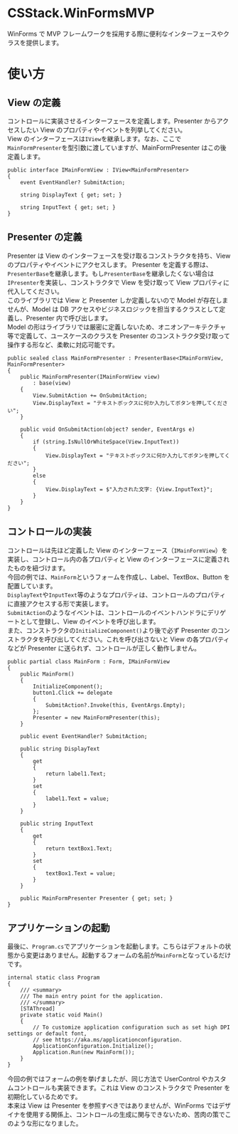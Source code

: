 # CSStack.WinFormsMVP

WinForms で MVP フレームワークを採用する際に便利なインターフェースやクラスを提供します。

# 使い方

## View の定義

コントロールに実装させるインターフェースを定義します。Presenter からアクセスしたい View のプロパティやイベントを列挙してください。  
View のインターフェースは`IView`を継承します。なお、ここで`MainFormPresenter`を型引数に渡していますが、MainFormPresenter はこの後定義します。

```csharp:MainFormView
public interface IMainFormView : IView<MainFormPresenter>
{
    event EventHandler? SubmitAction;

    string DisplayText { get; set; }

    string InputText { get; set; }
}
```

## Presenter の定義

Presenter は View のインターフェースを受け取るコンストラクタを持ち、View のプロパティやイベントにアクセスします。
Presenter を定義する際は、`PresenterBase`を継承します。もし`PresenterBase`を継承したくない場合は`IPresenter`を実装し、コンストラクタで View を受け取って View プロパティに代入してください。  
このライブラリでは View と Presenter しか定義しないので Model が存在しませんが、Model は DB アクセスやビジネスロジックを担当するクラスとして定義し、Presenter 内で呼び出します。  
Model の形はライブラリでは厳密に定義しないため、オニオンアーキテクチャ等で定義して、ユースケースのクラスを Presenter のコンストラクタ受け取って操作する形など、柔軟に対応可能です。

```csharp: MainFormPresenter
public sealed class MainFormPresenter : PresenterBase<IMainFormView, MainFormPresenter>
{
	public MainFormPresenter(IMainFormView view)
		: base(view)
	{
		View.SubmitAction += OnSubmitAction;
		View.DisplayText = "テキストボックスに何か入力してボタンを押してください";
	}

	public void OnSubmitAction(object? sender, EventArgs e)
	{
		if (string.IsNullOrWhiteSpace(View.InputText))
		{
			View.DisplayText = "テキストボックスに何か入力してボタンを押してください";
		}
		else
		{
			View.DisplayText = $"入力された文字: {View.InputText}";
		}
	}
}
```

## コントロールの実装

コントロールは先ほど定義した View のインターフェース（`IMainFormView`）を実装し、コントロール内の各プロパティと View のインターフェースに定義されたものを紐づけます。  
今回の例では、`MainForm`というフォームを作成し、Label、TextBox、Button を配置しています。  
`DisplayText`や`InputText`等のようなプロパティは、コントロールのプロパティに直接アクセスする形で実装します。  
`SubmitAction`のようなイベントは、コントロールのイベントハンドラにデリゲートとして登録し、View のイベントを呼び出します。  
また、コンストラクタの`InitializeComponent()`より後で必ず Presenter のコンストラクタを呼び出してください。これを呼び出さないと View の各プロパティなどが Presenter に送られず、コントロールが正しく動作しません。

```csharp:MainForm
public partial class MainForm : Form, IMainFormView
{
    public MainForm()
    {
        InitializeComponent();
        button1.Click += delegate
        {
            SubmitAction?.Invoke(this, EventArgs.Empty);
        };
        Presenter = new MainFormPresenter(this);
    }

    public event EventHandler? SubmitAction;

    public string DisplayText
    {
        get
        {
            return label1.Text;
        }
        set
        {
            label1.Text = value;
        }
    }

    public string InputText
    {
        get
        {
            return textBox1.Text;
        }
        set
        {
            textBox1.Text = value;
        }
    }

    public MainFormPresenter Presenter { get; set; }
}
```

## アプリケーションの起動

最後に、`Program.cs`でアプリケーションを起動します。こちらはデフォルトの状態から変更はありません。起動するフォームの名前が`MainForm`となっているだけです。

```csharp:Program
internal static class Program
{
    /// <summary>
    /// The main entry point for the application.
    /// </summary>
    [STAThread]
    private static void Main()
    {
        // To customize application configuration such as set high DPI settings or default font,
        // see https://aka.ms/applicationconfiguration.
        ApplicationConfiguration.Initialize();
        Application.Run(new MainForm());
    }
}
```

今回の例ではフォームの例を挙げましたが、同じ方法で UserControl やカスタムコントロールも実装できます。これは View のコンストラクタで Presenter を初期化しているためです。  
本来は View は Presenter を参照すべきではありませんが、WinForms ではデザイナを使用する関係上、コントロールの生成に関与できないため、苦肉の策でこのような形になりました。
